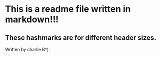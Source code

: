 # This is a readme file written in markdown!!!
## These hashmarks are for different header sizes.

Written by charlie B^).
